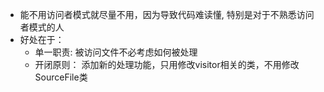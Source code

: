 - 能不用访问者模式就尽量不用，因为导致代码难读懂, 特别是对于不熟悉访问者模式的人
- 好处在于：
    - 单一职责: 被访问文件不必考虑如何被处理
    - 开闭原则： 添加新的处理功能，只用修改visitor相关的类，不用修改SourceFile类